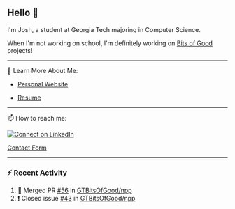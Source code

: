 ## Hello 👋

I'm Josh, a student at Georgia Tech majoring in Computer Science.

When I'm not working on school, I'm definitely working on [Bits of Good](https://bitsofgood.org) projects!

---

📖 Learn More About Me:

* [Personal Website](https://mcfarl.in)

* [Resume](https://www.dropbox.com/s/xak4fdv0h2ghhhy/JoshuaMcFarlin_Resume.pdf?dl=0)

---

📫 How to reach me:

[![Connect on LinkedIn](https://img.shields.io/badge/--linkedin?label=LinkedIn&logo=LinkedIn&style=social)](https://www.linkedin.com/in/joshmcfarlin)

[Contact Form](https://mcfarl.in/contact)

---

### :zap: Recent Activity

<!--START_SECTION:activity-->
1. 🎉 Merged PR [#56](https://github.com/GTBitsOfGood/npp/pull/56) in [GTBitsOfGood/npp](https://github.com/GTBitsOfGood/npp)
2. ❗️ Closed issue [#43](https://github.com/GTBitsOfGood/npp/issues/43) in [GTBitsOfGood/npp](https://github.com/GTBitsOfGood/npp)
<!--END_SECTION:activity-->

